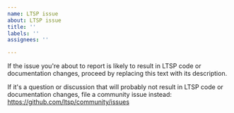 ```yaml
---
name: LTSP issue
about: LTSP issue
title: ''
labels: ''
assignees: ''

---
```


If the issue you're about to report is likely to result in LTSP code or documentation changes, proceed by replacing this text with its description.

If it's a question or discussion that will probably not result in LTSP code or documentation changes, file a community issue instead:
https://github.com/ltsp/community/issues
